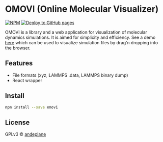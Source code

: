 # OMOVI (Online Molecular Visualizer)

[![NPM](https://img.shields.io/npm/v/omovi.svg)](https://www.npmjs.com/package/omovi) [![Deploy to GitHub pages](https://github.com/andeplane/omovi/actions/workflows/deploy.yaml/badge.svg)](https://github.com/andeplane/omovi/actions/workflows/deploy.yaml)

OMOVI is a library and a web application for visualization of molecular dynamics simulations. It is aimed for simplicity and efficiency. See a demo [here](https://andeplane.github.io/omovi) which can be used to visualize simulation files by drag'n dropping into the browser.

## Features
* File formats (xyz, LAMMPS .data, LAMMPS binary dump)
* React wrapper

## Install
```bash
npm install --save omovi
```

## License

GPLv3 © [andeplane](https://github.com/andeplane)
